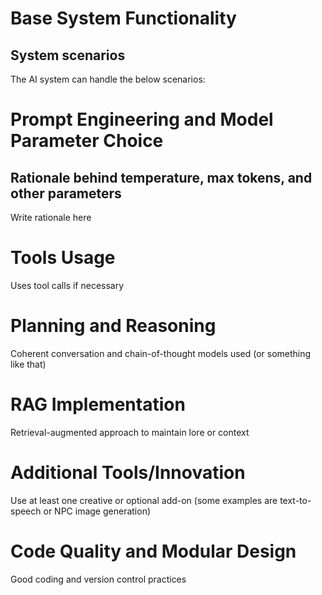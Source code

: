 # Base System Functionality

## System scenarios

The AI system can handle the below scenarios:


# Prompt Engineering and Model Parameter Choice

## Rationale behind temperature, max tokens, and other parameters
Write rationale here

# Tools Usage
Uses tool calls if necessary

# Planning and Reasoning
Coherent conversation and chain-of-thought models used (or something like that)

# RAG Implementation

Retrieval-augmented approach to maintain lore or context

# Additional Tools/Innovation

Use at least one creative or optional add-on (some examples are text-to-speech or NPC image generation)

# Code Quality and Modular Design

Good coding and version control practices